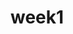 # week1
















# 

<br><br><br>







# 

<br><br><br>






# 

<br><br><br>






# 

<br><br><br>







# 

<br><br><br>







# 

<br><br><br>






# 

<br><br><br>






# 

<br><br><br>







# 

<br><br><br>







# 

<br><br><br>






# 

<br><br><br>






# 

<br><br><br>

